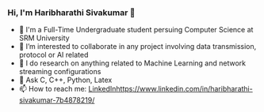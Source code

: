 ### Hi, I'm Haribharathi Sivakumar 👋

<!--
**Haribharathii/Haribharathii** is a ✨ _special_ ✨ repository because its `README.md` (this file) appears on your GitHub profile.

Here are some ideas to get you started:

- 🔭  I'm a Full-Time Undergraduate student persuing Computer Science at SRM University 
- 🌱 I’m interested to collaborate in any project involving data transmission, protocol or AI related 
- 👯 I do research on anything related to Machine Learning and network streaming configurations
- 💬 Ask C, C++, Python, Latex
- 📫 How to reach me: [LinkedIn](https://www.linkedin.com/in/haribharathi-sivakumar-7b4878219/)https://www.linkedin.com/in/haribharathi-sivakumar-7b4878219/

-->
- 🔭  I'm a Full-Time Undergraduate student persuing Computer Science at SRM University 
- 🌱 I’m interested to collaborate in any project involving data transmission, protocol or AI related 
- 👯 I do research on anything related to Machine Learning and network streaming configurations
- 💬 Ask C, C++, Python, Latex
- 📫 How to reach me: [LinkedIn](https://www.linkedin.com/in/haribharathi-sivakumar-7b4878219/)https://www.linkedin.com/in/haribharathi-sivakumar-7b4878219/
